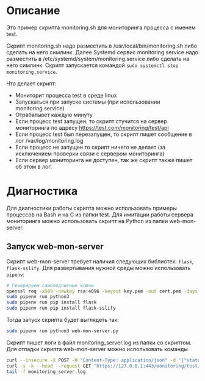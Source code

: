 # Описание

Это пример скрипта monitoring.sh для мониторинга процесса с именем test.

Скрипт monitoring.sh надо разместить в /usr/local/bin/monitoring.sh либо сделать на него симлинк.
Далее Systemd сервис monitoring.service надо разместить в /etc/systemd/system/monitoring.service либо сделать на него симлинк.
Скрипт запускается командой `sudo systemctl stop monitoring.service`.

Что делает скрипт:
- Мониторит процесса test в среде linux
- Запускаться при запуске системы (при использовании monitoring.service)
- Отрабатывет каждую минуту
- Если процесс test запущен, то скрипт стучится на сервер мониторинга по адресу https://test.com/monitoring/test/api
- Если процесс test был перезапущен, то скрипт пишет сообщение в лог /var/log/monitoring.log
- Если процесс не запущен то скрипт ничего не делает (за исключением проверки связи с сервером мониторинга)
- Если сервер мониторинга не доступен, так же скрипт также пишет об этом в лог.

# Диагностика

Для диагностики работы скрипта можно использовать примеры процессов на Bash и на C из папки test.
Для имитации работы сервера мониторинга можно использовать скрипт на Python из папки web-mon-server.

## Запуск web-mon-server
Скрипт web-mon-server требует наличия следующих библиотек: `flask`, `flask-sslify`.
Для развертывания нужной среды можно использовать `pipenv`:
```bash
# Генерируем самоподписные ключи
openssl req -x509 -newkey rsa:4096 -keyout key.pem -out cert.pem -days 365 -nodes
sudo pipenv run python3
sudo pipenv run pip install flask
sudo pipenv run pip install flask-sslify

```
Тогда запуск скрипта будет выглядеть так:
```bash
sudo pipenv run python3 web-mon-server.py
```

Скрипт пишет логи в файл monitoring_server.log из папки со скриптом.
Для отладки скрипта web-mon-server можно использовать команды
```bash
curl --insecure -X POST -H "Content-Type: application/json" -d '{"status":"running","pid":"1234"}' https://127.0.0.1:443/monitoring/test/api
curl -s -k --head --request GET "https://127.0.0.1:443/monitoring/test/api"
tail -f monitoring_server.log
```
